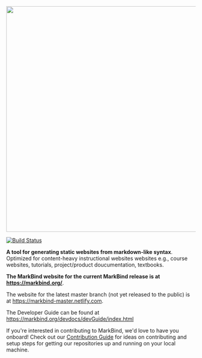 <img src="docs/images/logo-lightbackground.png" width="600" />

[![Build Status](https://travis-ci.org/MarkBind/markbind.svg?branch=master)](https://travis-ci.org/MarkBind/markbind)

**A tool for generating static websites from markdown-like syntax**. Optimized for content-heavy instructional websites websites e.g., course websites, tutorials, project/product doucumentation, textbooks.

**The MarkBind website for the current MarkBind release is at https://markbind.org/**.

The website for the latest master branch (not yet released to the public) is at https://markbind-master.netlify.com.

The Developer Guide can be found at https://markbind.org/devdocs/devGuide/index.html

If you're interested in contributing to MarkBind, we'd love to have you onboard! Check out our [Contribution Guide](https://markbind.org/devdocs/devGuide/contributing) for ideas on contributing and setup steps for getting our repositories up and running on your local machine.